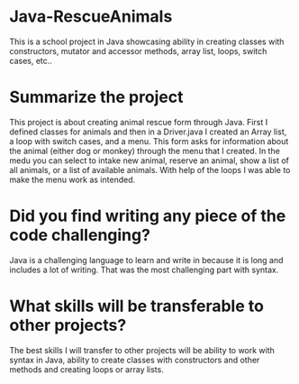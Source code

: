 # Java-RescueAnimals
This is a school project in Java showcasing ability in creating classes with constructors, mutator and accessor methods, array list, loops, switch cases, etc..

# Summarize the project
This project is about creating animal rescue form through Java. First I defined classes for animals and then in a Driver.java I created an Array list, a loop with switch cases, and a menu. This form asks for information about the animal (either dog or monkey) through the menu that I created. In the medu you can select to intake new animal, reserve an animal, show a list of all animals, or a list of available animals. With help of the loops I was able to make the menu work as intended.

# Did you find writing any piece of the code challenging?
Java is a challenging language to learn and write in because it is long and includes a lot of writing. That was the most challenging part with syntax.

# What skills will be transferable to other projects?
The best skills I will transfer to other projects will be ability to work with syntax in Java, ability to create classes with constructors and other methods and creating loops or array lists. 
